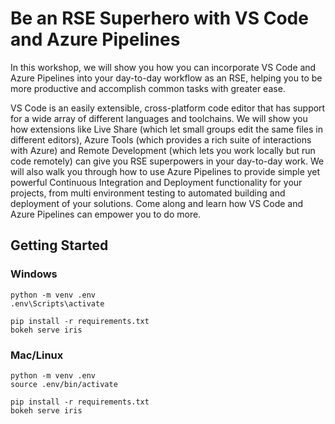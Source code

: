 # Be an RSE Superhero with VS Code and Azure Pipelines

In this workshop, we will show you how you can incorporate VS Code and Azure
Pipelines into your day-to-day workflow as an RSE, helping you to be more
productive and accomplish common tasks with greater ease. 

VS Code is an
easily extensible, cross-platform code editor that has support for a
wide array of different languages and toolchains. We will show you how
extensions like Live Share (which let small groups edit the same files in
different editors), Azure Tools (which provides a rich suite of interactions
with Azure) and Remote Development (which lets you work locally
but run code remotely) can give you RSE superpowers in your day-to-day
work. We will also walk you through how to use Azure Pipelines to provide
simple yet powerful Continuous Integration and Deployment functionality
for your projects, from  multi environment testing to automated building and
deployment of your solutions. Come along and learn how VS Code and Azure
Pipelines can empower you to do more.

## Getting Started


### Windows
```
python -m venv .env
.env\Scripts\activate

pip install -r requirements.txt
bokeh serve iris
```

### Mac/Linux
```
python -m venv .env
source .env/bin/activate

pip install -r requirements.txt
bokeh serve iris
```